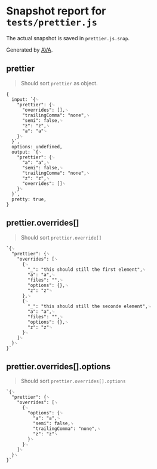 # Snapshot report for `tests/prettier.js`

The actual snapshot is saved in `prettier.js.snap`.

Generated by [AVA](https://avajs.dev).

## prettier

> Should sort `prettier` as object.

    {
      input: `{␊
        "prettier": {␊
          "overrides": [],␊
          "trailingComma": "none",␊
          "semi": false,␊
          "z": "z",␊
          "a": "a"␊
        }␊
      }`,
      options: undefined,
      output: `{␊
        "prettier": {␊
          "a": "a",␊
          "semi": false,␊
          "trailingComma": "none",␊
          "z": "z",␊
          "overrides": []␊
        }␊
      }`,
      pretty: true,
    }

## prettier.overrides[]

> Should sort `prettier.override[]`

    `{␊
      "prettier": {␊
        "overrides": [␊
          {␊
            "_": "this should still the first element",␊
            "a": "a",␊
            "files": "",␊
            "options": {},␊
            "z": "z"␊
          },␊
          {␊
            "_": "this should still the seconde element",␊
            "a": "a",␊
            "files": "",␊
            "options": {},␊
            "z": "z"␊
          }␊
        ]␊
      }␊
    }`

## prettier.overrides[].options

> Should sort `prettier.overrides[].options`

    `{␊
      "prettier": {␊
        "overrides": [␊
          {␊
            "options": {␊
              "a": "a",␊
              "semi": false,␊
              "trailingComma": "none",␊
              "z": "z"␊
            }␊
          }␊
        ]␊
      }␊
    }`
